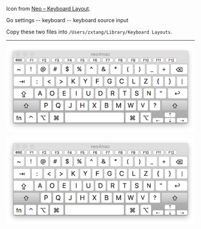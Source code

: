 Icon from [Neo – Keyboard Layout](http://neo-layout.org/index_en.html).

Go settings -- keyboard -- keyboard source input

Copy these two files into `/Users/zxtang/Library/Keyboard Layouts`.

---

![](level1.png)

![](level2.png)
